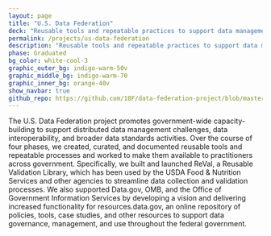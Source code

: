 ```yaml
---
layout: page
title: "U.S. Data Federation"
deck: "Reusable tools and repeatable practices to support data management, exchange, and use across government"
permalink: /projects/us-data-federation
description: "Reusable tools and repeatable practices to support data management, exchange, and use across government"
phase: Graduated
bg_color: white-cool-3
graphic_outer_bg: indigo-warm-50v
graphic_middle_bg: indigo-warm-70
graphic_inner_bg: orange-40v
show_navbar: true
github_repo: https://github.com/18F/data-federation-project/blob/master/README.md
---
```


The U.S. Data Federation project promotes government-wide capacity-building to support distributed data management challenges, data interoperability, and broader data standards activities. Over the course of four phases, we created, curated, and documented reusable tools and repeatable processes and worked to make them available to practitioners across government. Specifically, we built and launched ReVal, a Reusable Validation Library, which has been used by the USDA Food & Nutrition Services and other agencies to streamline data collection and validation processes. We also supported Data.gov, OMB, and the Office of Government Information Services by developing a vision and delivering increased functionality for resources.data.gov, an online repository of policies, tools, case studies, and other resources to support data governance, management, and use throughout the federal government.
